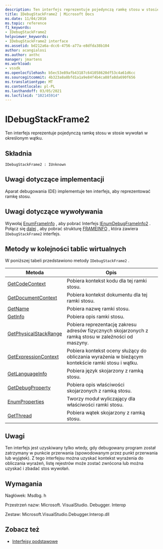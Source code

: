 ```yaml
---
description: Ten interfejs reprezentuje pojedynczą ramkę stosu w stosie wywołań w określonym wątku.
title: IDebugStackFrame2 | Microsoft Docs
ms.date: 11/04/2016
ms.topic: reference
f1_keywords:
- IDebugStackFrame2
helpviewer_keywords:
- IDebugStackFrame2 interface
ms.assetid: bd212a6a-dcc6-4756-a77a-e8dfda38b104
author: acangialosi
ms.author: anthc
manager: jmartens
ms.workload:
- vssdk
ms.openlocfilehash: b5ec53e89afb43187c641058620df53c4a61d6cc
ms.sourcegitcommit: 4b323a8a8bfd1a1a9e84f4b4ca88fa8da690f656
ms.translationtype: MT
ms.contentlocale: pl-PL
ms.lasthandoff: 03/05/2021
ms.locfileid: "102145914"
---
```

# <a name="idebugstackframe2"></a>IDebugStackFrame2
Ten interfejs reprezentuje pojedynczą ramkę stosu w stosie wywołań w określonym wątku.

## <a name="syntax"></a>Składnia

```
IDebugStackFrame2 : IUnknown
```

## <a name="notes-for-implementers"></a>Uwagi dotyczące implementacji
 Aparat debugowania (DE) implementuje ten interfejs, aby reprezentować ramkę stosu.

## <a name="notes-for-callers"></a>Uwagi dotyczące wywoływania
 Wywołaj [EnumFrameInfo](../../../extensibility/debugger/reference/idebugthread2-enumframeinfo.md) , aby pobrać Interfejs [IEnumDebugFrameInfo2](../../../extensibility/debugger/reference/ienumdebugframeinfo2.md) . Połącz się [dalej](../../../extensibility/debugger/reference/ienumdebugframeinfo2-next.md) , aby pobrać strukturę [FRAMEINFO](../../../extensibility/debugger/reference/frameinfo.md) , która zawiera `IDebugStackFrame2` interfejs.

## <a name="methods-in-vtable-order"></a>Metody w kolejności tablic wirtualnych
 W poniższej tabeli przedstawiono metody `IDebugStackFrame2` .

|Metoda|Opis|
|------------|-----------------|
|[GetCodeContext](../../../extensibility/debugger/reference/idebugstackframe2-getcodecontext.md)|Pobiera kontekst kodu dla tej ramki stosu.|
|[GetDocumentContext](../../../extensibility/debugger/reference/idebugstackframe2-getdocumentcontext.md)|Pobiera kontekst dokumentu dla tej ramki stosu.|
|[GetName](../../../extensibility/debugger/reference/idebugstackframe2-getname.md)|Pobiera nazwę ramki stosu.|
|[GetInfo](../../../extensibility/debugger/reference/idebugstackframe2-getinfo.md)|Pobiera opis ramki stosu.|
|[GetPhysicalStackRange](../../../extensibility/debugger/reference/idebugstackframe2-getphysicalstackrange.md)|Pobiera reprezentację zakresu adresów fizycznych skojarzonych z ramką stosu w zależności od maszyny.|
|[GetExpressionContext](../../../extensibility/debugger/reference/idebugstackframe2-getexpressioncontext.md)|Pobiera kontekst oceny służący do obliczania wyrażenia w bieżącym kontekście ramki stosu i wątku.|
|[GetLanguageInfo](../../../extensibility/debugger/reference/idebugstackframe2-getlanguageinfo.md)|Pobiera język skojarzony z ramką stosu.|
|[GetDebugProperty](../../../extensibility/debugger/reference/idebugstackframe2-getdebugproperty.md)|Pobiera opis właściwości skojarzonych z ramką stosu.|
|[EnumProperties](../../../extensibility/debugger/reference/idebugstackframe2-enumproperties.md)|Tworzy moduł wyliczający dla właściwości ramki stosu.|
|[GetThread](../../../extensibility/debugger/reference/idebugstackframe2-getthread.md)|Pobiera wątek skojarzony z ramką stosu.|

## <a name="remarks"></a>Uwagi
 Ten interfejs jest uzyskiwany tylko wtedy, gdy debugowany program został zatrzymany w punkcie przerwania (spowodowanym przez punkt przerwania lub wyjątek). Z tego interfejsu można uzyskać kontekst wyrażenia do obliczania wyrażeń, listę rejestrów może zostać zwrócona lub można uzyskać i zbadać stos wywołań.

## <a name="requirements"></a>Wymagania
 Nagłówek: Msdbg. h

 Przestrzeń nazw: Microsoft. VisualStudio. Debugger. Interop

 Zestaw: Microsoft.VisualStudio.Debugger.Interop.dll

## <a name="see-also"></a>Zobacz też
- [Interfejsy podstawowe](../../../extensibility/debugger/reference/core-interfaces.md)
